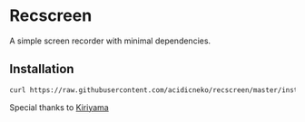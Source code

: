# Recscreen
A simple screen recorder with minimal dependencies.

## Installation
```sh
curl https://raw.githubusercontent.com/acidicneko/recscreen/master/install.sh | bash
```

Special thanks to [Kiriyama](https://github.com/AvishekPD)